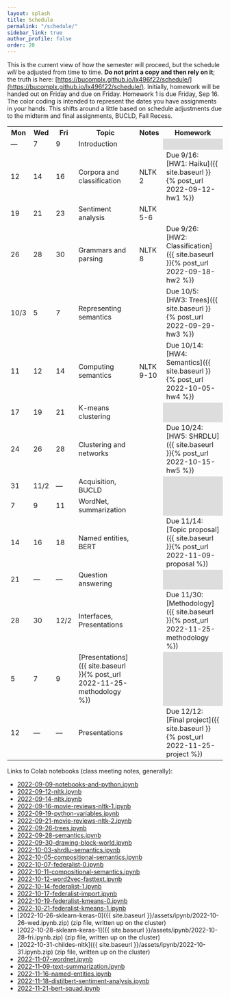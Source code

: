 ```yaml
---
layout: splash
title: Schedule
permalink: "/schedule/"
sidebar_link: true
author_profile: false
order: 20
---
```


This is the current view of how the semester will proceed, but the schedule *will* be adjusted from time to time.
**Do not print a copy and then rely on it**; the truth is here:
[https://bucomplx.github.io/lx496f22/schedule/](https://bucomplx.github.io/lx496f22/schedule/).
Initially, homework will be handed out on Friday and due on Friday.
Homework 1 is due Friday, Sep 16.
The color coding is intended to represent the dates you have
assignments in your hands.
This shifts around a little based on schedule adjustments due
to the midterm and final assignments, BUCLD, Fall Recess.

<table>
<tr>
<th>Mon</th>
<th>Wed</th>
<th>Fri</th>
<th>Topic</th>
<th>Notes</th>
<th>Homework</th>
</tr>
<tr>
<td colspan="1" class="schednote">&mdash;</td>
<td colspan="1" >7</td>
<td colspan="1">9</td>
<td>Introduction</td>
<td rowspan="1" markdown="1">

</td>
<td style="background-color: #ddd"></td></tr>
<tr>
<td colspan="1" class="schedodd">12</td>
<td colspan="1" class="schedodd">14</td>
<td colspan="1" class="schedodd">16</td>
<td>Corpora and classification</td>
<td rowspan="1" markdown="1">
NLTK 2
</td>
<td rowspan="1" markdown="1" class="schedodd">
Due 9/16:
[HW1: Haiku]({{ site.baseurl }}{% post_url 2022-09-12-hw1 %})
</td>
</tr>
<tr>
<td colspan="1" class="schedeven">19</td>
<td colspan="1" class="schedeven">21</td>
<td colspan="1" class="schedeven">23</td>
<td>Sentiment analysis</td>
<td rowspan="1" markdown="1">
NLTK 5-6
</td>
<td rowspan="1" markdown="1" class="">
</td>
</tr>
<tr>
<td colspan="1" class="schedeven">26</td>
<td colspan="1" class="">28</td>
<td colspan="1" class="schedodd">30</td>
<td>Grammars and parsing</td>
<td rowspan="1" markdown="1">
NLTK 8
</td>
<td rowspan="1" markdown="1" class="schedodd">
Due 9/26:
[HW2: Classification]({{ site.baseurl }}{% post_url 2022-09-18-hw2 %})
</td>
</tr>
<tr>
<td colspan="1" class="schedodd">10/3</td>
<td colspan="1" class="schedodd">5</td>
<td colspan="1" class="schedeven">7</td>
<td>Representing semantics</td>
<td rowspan="1" markdown="1">

</td>
<td rowspan="1" markdown="1" class="schedodd">
Due 10/5:
[HW3: Trees]({{ site.baseurl }}{% post_url 2022-09-29-hw3 %})
</td>
</tr>
<tr>
<td colspan="1" class="schedrevnote">11</td>
<td colspan="1" class="schedeven">12</td>
<td colspan="1" class="schedeven">14</td>
<td>Computing semantics</td>
<td rowspan="1" markdown="1">
NLTK 9-10
</td>
<td rowspan="1" markdown="1" class="schedeven">
Due 10/14:
[HW4: Semantics]({{ site.baseurl }}{% post_url 2022-10-05-hw4 %})
</td>
</tr>
<tr>
<td colspan="1" class="schedodd">17</td>
<td colspan="1" class="schedodd">19</td>
<td colspan="1" class="schedodd">21</td>
<td>
K-means clustering
</td>
<td rowspan="1" markdown="1">

</td>
<td style="background-color: #ddd"></td>
</tr>
<tr>
<td colspan="1" class="schedodd">24</td>
<td colspan="1" class="">26</td>
<td colspan="1" class="">28</td>
<td>
Clustering and networks
</td>
<td rowspan="1" markdown="1">

</td>
<td rowspan="1" markdown="1" class="schedodd">
Due 10/24:
[HW5: SHRDLU]({{ site.baseurl }}{% post_url 2022-10-15-hw5 %})
</td>


</tr>
<tr>
<td colspan="1" class="">31</td>
<td colspan="1" class="">11/2</td>
<td colspan="1" class="schednote">&mdash;</td>
<td>Acquisition, BUCLD</td>
<td rowspan="1" markdown="1">
</td>
<td style="background-color: #ddd"></td>
</tr>
<tr>
<td colspan="1">7</td>
<td colspan="1">9</td>
<td colspan="1">11</td>
<td>
WordNet, summarization
</td>
<td rowspan="1" markdown="1">

</td>
<td style="background-color: #ddd"></td>
</tr>
<tr>
<td colspan="1">14</td>
<td colspan="1">16</td>
<td colspan="1">18</td>
<td>Named entities, BERT</td>
<td rowspan="1" markdown="1">

</td>
<td rowspan="1" markdown="1" class="schednote">
Due 11/14:
[Topic proposal]({{ site.baseurl }}{% post_url 2022-11-09-proposal %})
</td>
</tr>
<tr>
<td colspan="1">21</td>
<td colspan="1" class="schednote">&mdash;</td>
<td colspan="1" class="schednote">&mdash;</td>
<td>Question answering</td>
<td rowspan="1" markdown="1">

</td>
<td style="background-color: #ddd"></td>

</tr>
<tr>
<td colspan="1">28</td>
<td colspan="1">30</td>
<td colspan="1">12/2</td>
<td>Interfaces, Presentations</td>
<td rowspan="1" markdown="1">

</td><td rowspan="1" markdown="1" class="schednote">
Due 11/30:
[Methodology]({{ site.baseurl }}{% post_url 2022-11-25-methodology %})
</td>
</tr>
<tr>
<td colspan="1">5</td>
<td colspan="1">7</td>
<td colspan="1">9</td>
<td rowspan="1" markdown="1">
[Presentations]({{ site.baseurl }}{% post_url 2022-11-25-methodology %})
</td>
<td rowspan="1" markdown="1">

</td>
<td style="background-color: #ddd"></td>
</tr>
<tr>
<td>12</td>
<td colspan="1" class="schednote">&mdash;</td>
<td colspan="1" class="schednote">&mdash;</td>
<td>Presentations</td>
<td rowspan="1" markdown="1">

</td>
<td rowspan="1" markdown="1" class="schednote">
Due 12/12:
[Final project]({{ site.baseurl }}{% post_url 2022-11-25-project %})
</td>
</tr>
</table>

Links to Colab notebooks (class meeting notes, generally):

- [2022-09-09-notebooks-and-python.ipynb](https://colab.research.google.com/drive/1oAHFtzkWWPRzemtbWFbtHuFW4pwtKBLT?usp=sharing)
- [2022-09-12-nltk.ipynb](https://colab.research.google.com/drive/1W1YupJH-OjmXKMRWSxb2FqydUyo_5_vy?usp=sharing)
- [2022-09-14-nltk.ipynb](https://colab.research.google.com/drive/1rYBESCw6dMJEFl3ovuHrrW4sGud97-iF?usp=sharing)
- [2022-09-16-movie-reviews-nltk-1.ipynb](https://colab.research.google.com/drive/1aHcgJc1GJsjawEZ28Y4z2BqQMMlOWY2V?usp=sharing)
- [2022-09-19-python-variables.ipynb](https://colab.research.google.com/drive/12urJt1WNigkWlDd8awhxqvo-Gp2-YN4H?usp=sharing)
- [2022-09-21-movie-reviews-nltk-2.ipynb](https://colab.research.google.com/drive/1tJfu8FyDkoWYLuugz_zlWbg5-MAreymM?usp=sharing)
- [2022-09-26-trees.ipynb](https://colab.research.google.com/drive/1RZvntnJsgFZlsSqrR8CUdrPSowenPtEU?usp=sharing)
- [2022-09-28-semantics.ipynb](https://colab.research.google.com/drive/18gK2_yM-b_w75K9v-tAvnto9hp5sL6UY?usp=sharing)
- [2022-09-30-drawing-block-world.ipynb](https://colab.research.google.com/drive/1r7yJvu1UO0EooNJ3AH0vSZzpkE_sIMhQ?usp=sharing)
- [2022-10-03-shrdlu-semantics.ipynb](https://colab.research.google.com/drive/15NkJNROxdcg-4hQetbuAvyVapoo-UdOz?usp=sharing)
- [2022-10-05-compositional-semantics.ipynb](https://colab.research.google.com/drive/1H8MeHQM1YpXP39U1a3qEaknfPzEhaRVk?usp=sharing)
- [2022-10-07-federalist-0.ipynb](https://colab.research.google.com/drive/1yxc-maKnHol4F5pFyVP4BXw-4x0HxDqk?usp=sharing)
- [2022-10-11-compositional-semantics.ipynb](https://colab.research.google.com/drive/15HBaXyZfpYKTjZzlnUUYT-veWie48RK_?usp=sharing)
- [2022-10-12-word2vec-fasttext.ipynb](https://colab.research.google.com/drive/1yDiLBsCuGsWbU9F5NIwxfoUNRemom-5g?usp=sharing)
- [2022-10-14-federalist-1.ipynb](https://colab.research.google.com/drive/1mp1DwcG-2RkLK0QsNTavy_Dq4mu_FkG8?usp=sharing)
- [2022-10-17-federalist-import.ipynb](https://colab.research.google.com/drive/1k4BIE5b3Lf3QZgeELedKVsXw9SHY9pur?usp=sharing)
- [2022-10-19-federalist-kmeans-0.ipynb](https://colab.research.google.com/drive/11fwiTmCYwXaKfWhUWaegGJdpVwdfcKkq?usp=sharing)
- [2022-10-21-federalist-kmeans-1.ipynb](https://colab.research.google.com/drive/1GSTDLUtd_rM0JrFXTRo-Lb47WL25XDF4?usp=sharing)
- [2022-10-26-sklearn-keras-0]({{ site.baseurl }}/assets/ipynb/2022-10-26-wed.ipynb.zip) (zip file, written up on the cluster)
- [2022-10-28-sklearn-keras-1]({{ site.baseurl }}/assets/ipynb/2022-10-28-fri.ipynb.zip) (zip file, written up on the cluster)
- [2022-10-31-childes-nltk]({{ site.baseurl }}/assets/ipynb/2022-10-31.ipynb.zip) (zip file, written up on the cluster)
- [2022-11-07-wordnet.ipynb](https://colab.research.google.com/drive/19DVqYIIWgjCzBE0hvnabn5XT0n8yNxt5?usp=sharing)
- [2022-11-09-text-summarization.ipynb](https://colab.research.google.com/drive/1R-RJer7JL39fJGpsApd5E4sZDPQonyWY?usp=sharing)
- [2022-11-16-named-entities.ipynb](https://colab.research.google.com/drive/1K5hX-z5T2g6PDeCB2OTTOLKGb-KWVqcc?usp=sharing)
- [2022-11-18-distilbert-sentiment-analysis.ipynb](https://colab.research.google.com/drive/1TgM2fnOdQ7RUnS0NN1QRDiMhIW27zk9b?usp=sharing)
- [2022-11-21-bert-squad.ipynb](https://colab.research.google.com/drive/13MEqG3SI7YSqoiO_ZGZk8bf1Agosda0L?usp=sharing)
